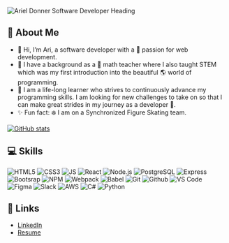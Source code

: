 ![Ariel Donner Software Developer Heading](https://user-images.githubusercontent.com/106547566/205744490-2dff59d3-f55c-4613-8788-89a3af841a34.png)

## :speech_balloon: About Me
- 👋 Hi, I’m Ari, a software developer with a :star2: passion for web development.
- :apple: I have a background as a :triangular_ruler: math teacher where I also taught STEM which was my first introduction into the beautiful :earth_americas: world of programming.
- 🌱 I am a life-long learner who strives to continuously advance my programming skills. I am looking for new challenges to take on so that I can make great strides in my journey as a developer :sunrise_over_mountains:. 
- :sparkles: Fun fact: :snowflake: I am on a Synchronized Figure Skating team.

[![GitHub stats](https://github-readme-stats.vercel.app/api?username=arieldonner&hide=stars,issues,contribs&show_icons=true&theme=radical)](https://github.com/arieldonner/github-readme-stats)



## :computer: Skills
![HTML5](https://img.shields.io/badge/HTML5-E34F26?style=for-the-badge&logo=html5&logoColor=white)
![CSS3](https://img.shields.io/badge/CSS3-1572B6?style=for-the-badge&logo=css3&logoColor=white)
![JS](https://img.shields.io/badge/JavaScript-323330?style=for-the-badge&logo=javascript&logoColor=F7DF1E)
![React](https://img.shields.io/badge/React-20232A?style=for-the-badge&logo=react&logoColor=61DAFB)
![Node.js](https://img.shields.io/badge/Node.js-339933?style=for-the-badge&logo=nodedotjs&logoColor=white)
![PostgreSQL](https://img.shields.io/badge/PostgreSQL-316192?style=for-the-badge&logo=postgresql&logoColor=white)
![Express](https://img.shields.io/badge/Express.js-000000?style=for-the-badge&logo=express&logoColor=white)
![Bootsrap](https://img.shields.io/badge/Bootstrap-563D7C?style=for-the-badge&logo=bootstrap&logoColor=white)
![NPM](https://img.shields.io/badge/npm-CB3837?style=for-the-badge&logo=npm&logoColor=white)
![Webpack](https://img.shields.io/badge/Webpack-8DD6F9?style=for-the-badge&logo=Webpack&logoColor=white)
![Babel](https://img.shields.io/badge/Babel-F9DC3E?style=for-the-badge&logo=babel&logoColor=whit)
![Git](https://img.shields.io/badge/GIT-E44C30?style=for-the-badge&logo=git&logoColor=white)
![Github](https://img.shields.io/badge/GitHub-100000?style=for-the-badge&logo=github&logoColor=white)
![VS Code](https://img.shields.io/badge/VSCode-0078D4?style=for-the-badge&logo=visual%20studio%20code&logoColor=white)
![Figma](https://img.shields.io/badge/Figma-F24E1E?style=for-the-badge&logo=figma&logoColor=white)
![Slack](https://img.shields.io/badge/Slack-4A154B?style=for-the-badge&logo=slack&logoColor=white)
![AWS](https://img.shields.io/badge/Amazon_AWS-FF9900?style=for-the-badge&logo=amazonaws&logoColor=white)
![C#](https://img.shields.io/badge/C%23-239120?style=for-the-badge&logo=c-sharp&logoColor=white)
![Python](https://img.shields.io/badge/Python-FFD43B?style=for-the-badge&logo=python&logoColor=blue)




## :page_with_curl: Links
- [LinkedIn](https://www.linkedin.com/in/arieldonner/)
- [Resume](https://www.linkedin.com/in/arieldonner/overlay/1710567988547/single-media-viewer/?profileId=ACoAACyCcYMByqhIc5s1QDjk2-_zqDZ_orA1qXY](https://www.linkedin.com/in/arieldonner/overlay/1728011389347/single-media-viewer/?profileId=ACoAACyCcYMByqhIc5s1QDjk2-_zqDZ_orA1qXY))

<!---
arieldonner/arieldonner is a ✨ special ✨ repository because its `README.md` (this file) appears on your GitHub profile.
You can click the Preview link to take a look at your changes.
--->
